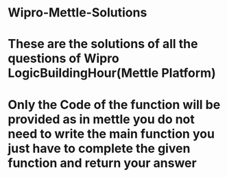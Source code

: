 # Wipro-Mettle-Solutions
# These are the solutions of all the questions of Wipro LogicBuildingHour(Mettle Platform)
# Only the Code of the function will be provided as in mettle you do not need to write the main function you just have to complete the given function and return your answer
